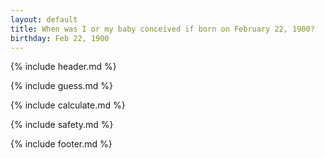 ```yaml
---
layout: default
title: When was I or my baby conceived if born on February 22, 1900?
birthday: Feb 22, 1900
---
```


{% include header.md %}

{% include guess.md %}

{% include calculate.md %}

{% include safety.md %}

{% include footer.md %}



